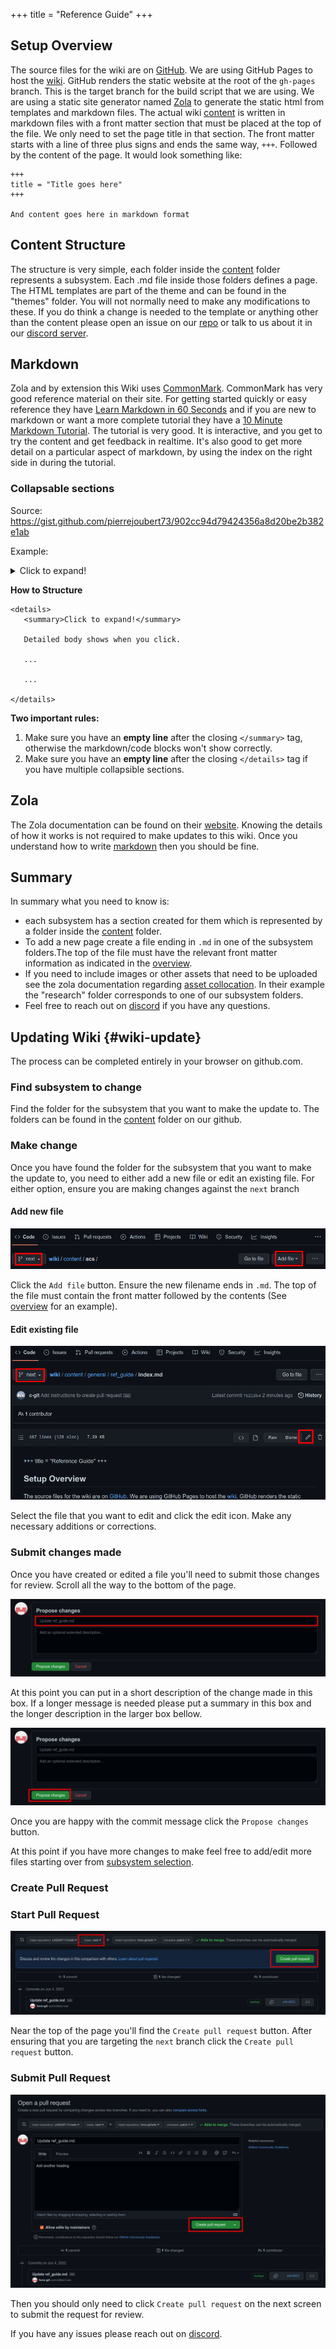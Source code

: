 +++
title = "Reference Guide"
+++

## Setup Overview

The source files for the wiki are on [GitHub](https://github.com/LASSAT-YU/wiki/tree/next).
We are using GitHub Pages to host the [wiki](@/_index.md).
GitHub renders the static website at the root of the `gh-pages` branch.
This is the target branch for the build script that we are using.
We are using a static site generator named [Zola](https://www.getzola.org/) to generate the static html from templates
and markdown files.
The actual wiki [content][content] is written in markdown files with a front matter section that must be placed at the
top of
the file.
We only need to set the page title in that section.
The front matter starts with a line of three plus signs and ends the same way, `+++`.
Followed by the content of the page.
It would look something like:

```
+++
title = "Title goes here"
+++

And content goes here in markdown format
```

## Content Structure

The structure is very simple, each folder inside the [content][content] folder represents a subsystem.
Each .md file inside those folders defines a page.
The HTML templates are part of the theme and can be found in the "themes" folder.
You will not normally need to make any modifications to these.
If you do think a change is needed to the template or anything other than the content please open an issue on
our [repo](https://github.com/LASSAT-YU/wiki/issues) or talk to us about it in our [discord server][discord].

## Markdown

Zola and by extension this Wiki uses [CommonMark](https://commonmark.org/).
CommonMark has very good reference material on their site.
For getting started quickly or easy reference they have [Learn Markdown in 60 Seconds](https://commonmark.org/help/) and
if you are new to markdown or want a more complete
tutorial they have a [10 Minute Markdown Tutorial](https://commonmark.org/help/tutorial/).
The tutorial is very good.
It is interactive, and you get to try the content and get feedback in realtime.
It's also good to get more detail on a particular aspect of markdown, by using the index on the right side in during the
tutorial.

### Collapsable sections

Source: <https://gist.github.com/pierrejoubert73/902cc94d79424356a8d20be2b382e1ab>

Example:

<details>
  <summary>Click to expand!</summary>

Detailed body shows when you click.

Lorem ipsum dolor sit amet, consectetur adipiscing elit. Vestibulum enim lorem, placerat sed vestibulum a, pellentesque
at leo. Vivamus tincidunt nisi massa, nec pellentesque diam mollis vel. Vestibulum turpis mauris, placerat id lectus ac,
varius imperdiet libero. Ut tortor lorem, scelerisque eu elit vitae, eleifend gravida justo. Cras risus est, maximus non
dapibus quis, placerat ullamcorper diam. Ut vitae justo purus. Donec enim dolor, sodales et tempor vehicula, rutrum
vitae eros. Praesent commodo urna vitae pretium venenatis. Praesent lectus est, finibus sed lobortis at, finibus sit
amet velit. Maecenas varius tincidunt neque, sed ultricies lectus cursus ut. Phasellus auctor fermentum venenatis.
Vestibulum ante ipsum primis in faucibus orci luctus et ultrices posuere cubilia curae; Phasellus eu velit consectetur,
pretium ipsum eget, pharetra massa. Duis sed posuere nisl. Proin a pharetra sapien, sit amet sollicitudin nisi. Nulla
dolor nunc, interdum id convallis vitae, maximus ac elit.

Proin ullamcorper lorem id dui commodo hendrerit. Etiam vitae commodo ipsum. Aliquam placerat ex sed dolor eleifend, id
pulvinar lorem dictum. Duis in massa tortor. Maecenas leo quam, luctus at egestas ac, tincidunt a odio. Pellentesque
cursus mi egestas leo viverra egestas. Nulla quis velit sit amet tellus aliquet mollis sed sed justo. Vivamus interdum
porta ultricies. Nulla quis ex in arcu consequat auctor quis et ligula. Phasellus pellentesque nibh quis risus pretium
malesuada.
**Generated 2 paragraphs, 219 words, 1490 bytes of [Lorem Ipsum](https://www.lipsum.com/)**

</details>

**How to Structure**

```
<details>
   <summary>Click to expand!</summary>

   Detailed body shows when you click.
   
   ...
   
   ... 

</details>
```

**Two important rules:**

1. Make sure you have an **empty line** after the closing `</summary>` tag, otherwise the markdown/code blocks won't
   show correctly.
2. Make sure you have an **empty line** after the closing `</details>` tag if you have multiple collapsible sections.

## Zola

The Zola documentation can be found on their [website](https://www.getzola.org/documentation/getting-started/overview/).
Knowing the details of how it works is not required to make updates to this wiki.
Once you understand how to write [markdown](#markdown) then you should be fine.

## Summary

In summary what you need to know is:

- each subsystem has a section created for them which is represented by a folder inside the [content][content] folder.
- To add a new page create a file ending in `.md` in one of the subsystem folders.The top of the file must have the
  relevant front matter information as indicated in the [overview](#setup-overview).
- If you need to include images or other assets that need to be uploaded see the zola documentation
  regarding [asset collocation](https://www.getzola.org/documentation/content/overview/#asset-colocation). In their
  example the "research" folder corresponds to one of our subsystem folders.
- Feel free to reach out on [discord][discord] if you have any questions.

## Updating Wiki {#wiki-update}

The process can be completed entirely in your browser on github.com.

### Find subsystem to change

Find the folder for the subsystem that you want to make the update to.
The folders can be found in the [content][content] folder on our github.

### Make change

Once you have found the folder for the subsystem that you want to make the update to, you need to either add a new file
or edit an existing file.
For either option, ensure you are making changes against the `next` branch

#### Add new file

![Add File](add_file.png)

Click the `Add file` button.
Ensure the new filename ends in `.md`.
The top of the file must contain the front matter followed by the contents (See [overview](#setup-overview) for an
example).

#### Edit existing file

![Edit File](edit_file.png)

Select the file that you want to edit and click the edit icon.
Make any necessary additions or corrections.

### Submit changes made

Once you have created or edited a file you'll need to submit those changes for review.
Scroll all the way to the bottom of the page.

![Commit Message](commit_message.png)

At this point you can put in a short description of the change made in this box.
If a longer message is needed please put a summary in this box and the longer description in the larger box bellow.

![Propose Changes](propose_change.png)

Once you are happy with the commit message click the `Propose changes` button.

At this point if you have more changes to make feel free to add/edit more files starting over
from [subsystem selection](#find-subsystem-to-change).

### Create Pull Request

### Start Pull Request

![Start Pull Request](start_pull_request.png)

Near the top of the page you'll find the `Create pull request` button.
After ensuring that you are targeting the `next` branch click the `Create pull request` button.

### Submit Pull Request

![Submit Pull Request](create_pull_request.png)

Then you should only need to click `Create pull request` on the next screen to submit the request for review.

If you have any issues please reach out on [discord][discord].

[discord]: https://discord.gg/JBCdZRm

[content]: https://github.com/LASSAT-YU/wiki/tree/next/content
